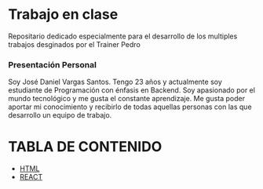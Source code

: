 
# Trabajo en clase

Repositario dedicado especialmente para el desarrollo de los multiples trabajos desginados por el Trainer Pedro

### Presentación Personal

Soy José Daniel Vargas Santos. Tengo 23 años y actualmente soy estudiante de Programación con énfasis en Backend. Soy apasionado por el mundo tecnológico y me gusta el constante aprendizaje. Me gusta poder aportar mi conocimiento y recibirlo de todas aquellas personas con las que desarrollo un equipo de trabajo.

# TABLA DE CONTENIDO

- [HTML](./HTML/)
- [REACT](./REACT/)

